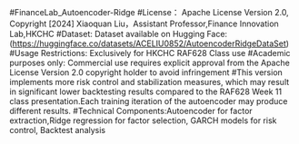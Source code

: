 #FinanceLab_Autoencoder-Ridge
#License：
Apache License Version 2.0, Copyright [2024] Xiaoquan Liu，Assistant Professor,Finance Innovation Lab,HKCHC
#Dataset:
Dataset available on Hugging Face:
(https://huggingface.co/datasets/ACELIU0852/AutoencoderRidgeDataSet)
#Usage Restrictions:
Exclusively for HKCHC RAF628 Class use
#Academic purposes only:
Commercial use requires explicit approval from the Apache License Version 2.0 copyright holder to avoid infringement
#This version implements more risk control and stabilization measures, which may result in significant lower backtesting results compared to the RAF628 Week 11 class presentation.Each training iteration of the autoencoder may produce different results.
#Technical Components:Autoencoder for factor extraction,Ridge regression for factor selection, GARCH models for risk control, Backtest analysis
